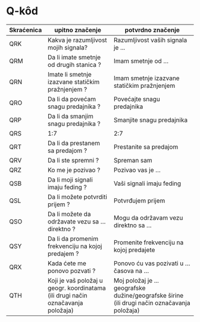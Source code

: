 # Q-kôd

| Skraćenica | upitno značenje | potvrdno značenje |
| -- | -- | -- |
| QRK | Kakva je razumljivost mojih signala? | Razumljivost vaših signala je ... |
| QRM | Da li imate smetnje od drugih stanica ? | Imam smetnje od … |
| QRN | Imate li smetnje izazvane statičkim pražnjenjem ? | Imam smetnje izazvane statičkim pražnjenjem |
| QRO | Da li da povećam snagu predajnika ? | Povećajte snagu predajnika |
| QRP | Da li da smanjim snagu predajnika ? | Smanjite snagu predajnika |
| QRS | 1:7 | 2:7 |
| QRT | Da li da prestanem sa predajom ? | Prestanite sa predajom |
| QRV | Da li ste spremni ? | Spreman sam |
| QRZ | Ko me je pozivao ? | Pozivao vas je … |
| QSB | Da li moji signali imaju feding ? | Vaši signali imaju feding |
| QSL | Da li možete potvrditi prijem ? | Potvrđujem prijem |
| QSO | Da li možete da održavate vezu sa … direktno ? | Mogu da održavam vezu direktno sa … |
| QSY | Da li da promenim frekvenciju na kojoj predajem ? | Promenite frekvenciju na kojoj predajete |
| QRX | Kada ćete me ponovo pozvati ? | Ponovo ću vas pozivati u … časova na … |
| QTH | Koji je vaš položaj u geogr. koordinatama (ili drugi način označavanja položaja)  | Moj položaj je ... geografske dužine/geografske širine (ili drugi način označavanja položaja) |


